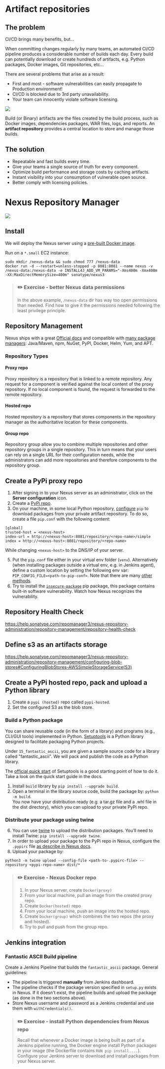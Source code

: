 # Artifact repositories 

## The problem

CI/CD brings many benefits, but...

When committing changes regularly by many teams, an automated CI/CD pipeline produces a considerable number of builds each day. Every build can potentially download or create hundreds of artifacts, e.g. Python packages, Docker images, Git repositories, etc...  

There are several problems that arise as a result:

- First and most - software vulnerabilities can easily propagate to Production environment! 
- CI/CD is blocked due to 3rd party unavailability.
- Your team can innocently violate software licensing. 

![](img/nexus2.png)

Build (or Binary) artifacts are the files created by the build process, such as Docker images, dependencies packages, WAR files, logs, and reports.
An **artifact repository** provides a central location to store and manage those builds.

## The solution 

- Repeatable and fast builds every time.
- Give your teams a single source of truth for every component.
- Optimize build performance and storage costs by caching artifacts.
- Instant visibility into your consumption of vulnerable open source.
- Better comply with licensing policies.


# Nexus Repository Manager

![](img/nexus.png)

## Install

We will deploy the Nexus server using a [pre-built Docker image](https://hub.docker.com/r/sonatype/nexus3/).

Run on a `*.small` EC2 instance:

```shell
sudo mkdir /nexus-data && sudo chmod 777 /nexus-data
docker run -d --restart=unless-stopped -p 8081:8081 --name nexus -v /nexus-data:/nexus-data -e INSTALL4J_ADD_VM_PARAMS="-Xms400m -Xmx400m -XX:MaxDirectMemorySize=400m" sonatype/nexus3
```

> ### :pencil2: Exercise - better Nexus data permissions    
> In the above example, `/nexus-data` dir has way too open permissions than needed. Find how to give it the permissions needed following the least privilege principle. 

## Repository Management

Nexus ships with a great [Official docs](https://help.sonatype.com/repomanager3/nexus-repository-administration/repository-management) and compatible with [many package managers](https://help.sonatype.com/repomanager3/nexus-repository-administration/formats): Java/Maven, npm, NuGet, PyPI, Docker, Helm, Yum, and APT.

### Repository Types

#### Proxy repo

Proxy repository is a repository that is linked to a remote repository. Any request for a component is verified against the local content of the proxy repository. If no local component is found, the request is forwarded to the remote repository.

#### Hosted repo

Hosted repository is a repository that stores components in the repository manager as the authoritative location for these components.

#### Group repo

Repository group allow you to combine multiple repositories and other repository groups in a single repository.
This in turn means that your users can rely on a single URL for their configuration needs, while the administrators can add more repositories and therefore components to the repository group.


## Create a PyPi **proxy** repo

1. After signing in to your Nexus server as an administrator, click on the **Server configuration** icon.
2. Create a [PyPi repo](https://help.sonatype.com/repomanager3/nexus-repository-administration/formats/pypi-repositories).
3. On your machine, in some local Python repository, [configure](https://help.sonatype.com/repomanager3/nexus-repository-administration/formats/pypi-repositories#PyPIRepositories-Download,searchandinstallpackagesusingpip) `pip` to download packages from your private artifact repository. To do so, create a file `pip.conf` with the following content:
```text
[global]
trusted-host = <nexus-host>
index-url = http://<nexus-host>:8081/repository/<repo-name>/simple
index = http://<nexus-host>:8081/repository/<repo-name>
```

While changing `<nexus-host>` to the DNS/IP of your server.

5. Put the `pip.conf` file either in your virtual env folder (`venv`). Alternatively (when installing packages outside a virtual env, e.g. in Jenkins agent), define a custom location by setting the following env var: `PIP_CONFIG_FILE=<path-to-pip-conf>`. Note that there are many [other methods](https://pip.pypa.io/en/stable/topics/configuration/#location).
6. Try to install the [`insecure-package`](https://pypi.org/project/insecure-package/) pip package, this package contains built-in software vulnerability. Watch how Nexus recognizes the vulnerability. 

## Repository Health Check

https://help.sonatype.com/repomanager3/nexus-repository-administration/repository-management/repository-health-check

## Define s3 as an artifacts storage

https://help.sonatype.com/repomanager3/nexus-repository-administration/repository-management/configuring-blob-stores#ConfiguringBlobStores-AWSSimpleStorageService(S3)

## Create a PyPi **hosted** repo, pack and upload a Python library

1. Create a `pypi (hosted)` repo called `pypi-hosted`.
2. Set the configured S3 as the blob store.

### Build a Python package

You can share reusable code (in the form of a library) and programs (e.g., CLI/GUI tools) implemented in Python.
[Setuptools](https://setuptools.pypa.io/en/latest/index.html) is a Python library designed to facilitate packaging Python projects.

Under `15_fantastic_ascii`, you are given a sample source code for a library called "fantastic_ascii". We will pack and publish the code as a Python library.

The [official quick start](https://setuptools.pypa.io/en/latest/userguide/quickstart.html) of Setuptools is a good starting point of how to do it. Take a look on the quick start guide in the docs.

1. Install `build` library by `pip install --upgrade build`.
2. Open a terminal in the library source code, build the package by: `python -m build`.  
   You now have your distribution ready (e.g. a tar.gz file and a .whl file in the dist directory), which you can upload to your private PyPi repo.

### Distribute your package using twine

6. You can use [twine](https://twine.readthedocs.io/en/latest/) to upload the distribution packages. You’ll need to install Twine: `pip install --upgrade twine`.
7. In order to upload your package to the PyPi repo in Nexus, configure the `.pypirc` file [as describe in Nexus docs](https://help.sonatype.com/repomanager3/nexus-repository-administration/formats/pypi-repositories#PyPIRepositories-Uploadtoahostedrepositoryusingtwine).
8. Upload your package by:
```text
python3 -m twine upload --config-file <path-to-.pypirc-file> --repository <pypi-repo-name> dist/*
```

> ### :pencil2: Exercise - Nexus Docker repo  
> 1. In your Nexus server, create `Docker(proxy)`
> 2. From your local machine, pull an image from the created proxy repo.
> 3. Create `Docker(hosted)` repo
> 4. From your local machine, push an image into the hosted repo.
> 5. Create `Docker(group)` which combines the two repos (the proxy and hosted).  
> 6. Try to pull and push from the group repo.




## Jenkins integration

### Fantastic ASCII Build pipeline

Create a Jenkins Pipeline that builds the `fantastic_ascii` package. General guidelines:

- The pipeline is triggered **manually** from Jenkins dashboard.
- The pipeline checks if the package version specified in `setup.py` exists in Nexus. If it doesn't exist, the pipeline builds and upload the package (as done in the two sections above).
- Store Nexus username and password as a Jenkins credential and use them with `withCredentials()`.


> ### :pencil2: Exercise - install Python dependencies from Nexus repo  
> Recall that whenever a Docker image is being built as part of a Jenkins pipeline running, the Docker engine install Python packages in your image (the Dockerfile contains `RUN pip install....`).
> Configure your Jenkins server to download and install packages from your Nexus server.


